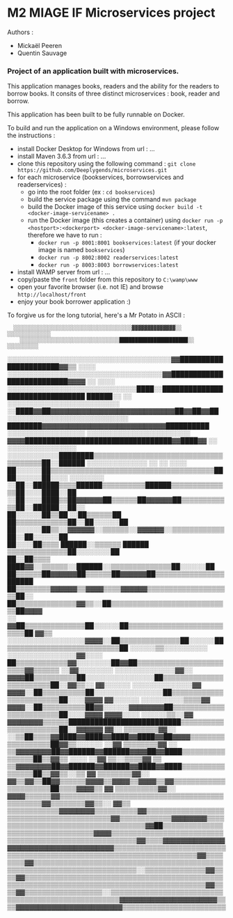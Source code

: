 # M2 MIAGE IF Microservices project

Authors :
- Mickaël Peeren
- Quentin Sauvage
    

### Project of an application built with microservices.

This application manages books, readers and the ability for the readers to borrow books.
It consits of three distinct microservices : book, reader and borrow.

This application has been built to be fully runnable on Docker.

To build and run the application on a Windows environment, please follow the instructions :
- install Docker Desktop for Windows from url : ...
- install Maven 3.6.3 from url : ...
- clone this repository using the following command : `git clone https://github.com/Deeplygends/microservices.git`
- for each microservice (bookservices, borrowservices and readerservices) : 
    - go into the root folder (ex : `cd bookservices`)
    - build the service package using the command `mvn package`
    - build the Docker image of this service using `docker build -t <docker-image-servicename> .`
    - run the Docker image (this creates a container) using `docker run -p <hostport>:<dockerport> <docker-image-servicename>:latest`, therefore we have to run :
        - `docker run -p 8001:8001 bookservices:latest` (if your docker image is named `bookservices`)
        - `docker run -p 8002:8002 readerservices:latest`
        - `docker run -p 8003:8003 borrowservices:latest`
- install WAMP server from url : ...
- copy/paste the `front` folder from this repository to `C:\wamp\www`
- open your favorite browser (i.e. not IE) and browse `http://localhost/front`
- enjoy your book borrower application :)

To forgive us for the long tutorial, here's a Mr Potato in ASCII :

      ░░░░░░░░░░░░░░░░░░░░░░░░░░░░░░░░░░░░░░▓▓▓▓▓▓▓▓▓▓▓▓▓▓░░                          ░░░░░░░░░░░░░░
        ░░░░░░░░░░░░░░░░░░░░░░░░░░░░░░░░██████████████████████░░                      ░░░░░░░░░░    
░░░░░░░░░░░░░░░░░░░░░░░░░░░░░░░░░░░░░░▓▓██████████████████████▓▓▒▒                        ░░░░      
░░░░░░░░░░░░░░░░░░░░░░░░░░░░░░░░░░░░▓▓██████████████████████████▓▓▓▓          ░░        ░░░░        
░░░░░░░░░░░░░░░░░░░░░░░░░░░░░░████░░████████████████████████████████  ██████░░          ░░          
░░░░░░░░░░░░░░░░░░░░░░░░░░  ░░████▓▓██▓▓▓▓▓▓▓▓▓▓▓▓▓▓▓▓▓▓▓▓▓▓▓▓▓▓▓▓██▓▓██▓▓██                        
░░░░░░░░░░░░░░░░░░░░░░░░░░░░  ████████▓▓▓▓▓▓▓▓▓▓▓▓▓▓▓▓▓▓▓▓▓▓▓▓▓▓▓▓██████████      ░░░░░░░░░░░░░░░░░░
░░░░░░░░░░░░░░░░░░░░░░░░      ▓▓▓▓██████████████████████████████████▓▓████▓▓    ░░  ░░░░░░░░░░░░░░░░
              ░░░░░░░░░░░░████████▒▒▒▒▒▒▒▒▒▒▒▒▒▒▒▒▒▒▒▒▒▒▒▒▒▒▒▒▒▒▒▒▒▒▒▒▒▒██░░██████    ░░░░░░░░░░░░░░
  ░░  ░░          ░░░░  ██░░░░░░██▒▒▒▒▒▒▒▒▒▒▒▒▒▒▒▒▒▒▒▒▒▒▒▒▒▒▒▒▒▒▒▒▒▒▒▒▒▒████░░░░░░██░░░░    ░░░░░░░░
                    ░░██░░██████▒▒▒▒██████▒▒▒▒▒▒▒▒▒▒██████▒▒▒▒▒▒▒▒▒▒▒▒▒▒██░░░░████░░██              
                    ░░██░░░░████▒▒██▓▓▓▓▓▓██▒▒▒▒▒▒██▓▓▓▓▓▓██▒▒▒▒▒▒▒▒▒▒▒▒██░░██████░░██░░            
                      ██░░░░░░██▒▒██    ░░██▒▒▒▒▒▒██      ██▒▒▒▒▒▒▒▒▒▒▒▒██░░██░░░░░░██              
                      ██░░░░░░██▒▒░░▓▓▓▓▓▓░░▒▒▒▒▒▒░░▓▓▓▓▓▓░░▒▒▒▒▒▒▒▒▒▒▒▒██░░██░░░░░░██              
                      ██░░░░██▒▒▒▒  ██████░░▒▒▒▒▒▒  ██████  ▒▒▒▒▒▒▒▒▒▒▒▒▒▒██░░░░░░░░██              
                        ██░░██▒▒▒▒  ████▓▓░░▒▒▒▒▒▒░░██████░░▒▒▒▒▒▒▒▒▒▒▒▒▒▒██░░░░░░██                
                          ██▒▒▒▒▒▒██▓▓▓▓▓▓██▒▒▒▒▒▒██▓▓▓▓▓▓██▒▒▒▒▒▒▒▒▒▒▒▒▒▒▒▒██████                  
                          ██▒▒▒▒▒▒▒▒▓▓▓▓▓▓▒▒▓▓▓▓▒▒▒▒▓▓▓▓▓▓▒▒▒▒▒▒▒▒▒▒▒▒▒▒▒▒▒▒▒▒██░░                  
                          ██▒▒▒▒▒▒▒▒▒▒▒▒▒▒▓▓▒▒░░██▒▒▒▒▒▒▒▒▒▒▒▒▒▒▒▒▒▒▒▒▒▒▒▒▒▒▒▒██▓▓▓▓                
                  ░░  ▓▓██▒▒▒▒▒▒▒▒▒▒▒▒▒▒██░░░░░░██▒▒▒▒▒▒▒▒▒▒▒▒▒▒▒▒▒▒▒▒▒▒▒▒▒▒██      ▓▓▒▒            
░░░░░░░░░░░░░░░░░░▓▓▓▓░░██▒▒▒▒▒▒▒▒▒▒▒▒▒▒██░░░░░░██▒▒▒▒▒▒▒▒▒▒▒▒▒▒▒▒▒▒▒▒▒▒▒▒▒▒██    ░░░░░░▒▒░░░░░░░░░░
░░░░░░░░░░░░░░░░▓▓░░░░  ██▒▒▒▒▒▒▒▒▒▒▒▒▓▓░░░░░░░░██▓▓██▒▒▒▒▒▒▒▒▒▒▒▒▒▒▒▒▒▒▒▒▒▒▒▒▓▓▒▒▒▒▒▒  ░░▓▓░░░░░░░░
░░░░░░░░░░░░░░▓▓░░  ▓▓▓▓██▒▒▒▒▒▒▒▒▒▒██░░░░░░░░░░░░░░░░██▒▒▒▒▒▒▒▒▒▒▒▒▒▒▒▒▒▒▒▒▒▒▒▒██░░▓▓▒▒░░  ▓▓░░░░░░
░░░░░░░░░░░░░░▓▓  ▓▓▓▓░░██▒▒▒▒▒▒▒▒▒▒██░░░░░░░░░░░░░░░░██▒▒▒▒▒▒▒▒▒▒▒▒▒▒▒▒▒▒▒▒▒▒▒▒██░░░░▓▓▓▓  ▓▓░░░░░░
░░░░░░░░░░▒▒▒▒▓▓  ▓▓▓▓░░██▒▒▒▒▒▒▒▒▒▒██▓▓░░░░░░▓▓▓▓▓▓▓▓██▒▒▒▒▒▒▒▒▒▒▒▒▒▒▒▒▒▒▒▒▒▒▒▒██░░░░▓▓▓▓  ▓▓▓▓░░░░
░░░░░░▒▒░░▓▓      ▓▓▓▓▓▓▓▓▒▒▒▒▒▒██████████████████████████▒▒▒▒▒▒▒▒▒▒▒▒▒▒▒▒▒▒▒▒▒▒██░░▓▓▓▓▓▓      ▓▓░░
▒▒▒▒▒▒▒▒▓▓░░        ░░▒▒██▒▒▒▒▓▓████▓▓████▓▓████▓▓████▓▓██▓▓▓▓▒▒▒▒▒▒▒▒▒▒▒▒▒▒▒▒▒▒██▓▓▒▒░░░░░░    ░░▓▓
▒▒▒▒▒▒▒▒▓▓  ░░        ▒▒▓▓▓▓▓▓▓▓██▓▓██████▓▓██████▓▓▓▓██▓▓████▒▒▒▒▒▒▒▒▒▒▒▒▒▒▒▒██▒▒▓▓▒▒    ░░░░  ░░▓▓
▒▒░░▒▒▒▒▓▓        ▒▒  ▒▒▓▓▓▓▓▓▓▓██▓▓██████▓▓██████▓▓████▓▓████▒▒▒▒▒▒▒▒▒▒▒▒▒▒▒▒██▒▒▓▓▒▒░░▒▒        ▓▓
▒▒▒▒▒▒▒▒▓▓░░      ▓▓▒▒▓▓▒▒██▓▓▒▒▒▒▒▒▓▓▓▓▒▒▓▓▓▓▒▒▓▓▓▓▒▒▓▓▒▒▒▒▒▒▒▒▒▒▒▒▒▒▒▒▒▒▒▒▒▒██▒▒▒▒▓▓▓▓▒▒        ▓▓
▒▒▒▒▒▒▒▒▒▒▓▓░░    ▓▓▓▓▒▒▒▒▒▒▓▓▒▒▒▒▒▒▒▒▒▒▒▒▒▒▒▒▒▒▒▒▒▒▒▒▒▒▒▒▒▒▒▒▒▒▒▒▒▒▒▒▒▒▒▒▒▒▓▓▒▒▒▒▒▒▒▒▓▓▒▒░░    ▓▓▒▒
▒▒▒▒▒▒▒▒▒▒▒▒▓▓▓▓▓▓▓▓▒▒▒▒▒▒▒▒▒▒▓▓▒▒▒▒▒▒▒▒▒▒▒▒▒▒▒▒▒▒▒▒▒▒▒▒▒▒▒▒▒▒▒▒▒▒▒▒▒▒▒▒▒▒▓▓▒▒▒▒▒▒▒▒▒▒▒▒▓▓▓▓▓▓▓▓▒▒▒▒
▒▒▒▒▒▒▒▒▒▒▒▒▒▒▒▒▒▒▒▒▒▒▒▒▒▒▒▒▒▒▒▒▓▓██▒▒▒▒▒▒▒▒▒▒▒▒▒▒▒▒▒▒▒▒▒▒▒▒▒▒▒▒▒▒▒▒▒▒▓▓▓▓▒▒▒▒▒▒▒▒▒▒▒▒▒▒▒▒▒▒▒▒▒▒▒▒▒▒
▒▒▒▒▒▒▒▒▒▒▒▒▒▒▒▒▒▒▒▒▒▒▒▒▒▒▒▒▒▒▓▓▒▒▒▒▓▓▓▓▓▓▓▓▓▓▓▓▓▓▓▓▓▓▓▓▓▓▓▓▓▓▓▓▓▓▓▓▓▓▓▓▓▓▒▒▒▒▒▒▒▒▒▒▒▒▒▒▒▒▒▒▒▒▒▒▒▒▒▒
▒▒▒▒▒▒▒▒▒▒▒▒▒▒▒▒▒▒▒▒▒▒▒▒▒▒▒▒▒▒▒▒▒▒▒▒▒▒▒▒▒▒▒▒▓▓▒▒▒▒▒▒▒▒▓▓▒▒▒▒▒▒▒▒▒▒▒▒▒▒▒▒▒▒▒▒▒▒▒▒▒▒▒▒▒▒▒▒▒▒▒▒▒▒▒▒▒▒▒▒
▒▒▒▒▒▒▒▒▒▒▒▒▒▒▒▒▒▒▒▒▒▒▒▒▒▒▒▒▒▒░░▒▒▒▒▒▒▒▒▒▒▒▒▒▒▓▓▒▒▒▒▓▓▒▒▒▒▒▒▒▒▒▒▒▒▒▒▒▒▒▒▒▒▒▒▒▒▒▒▒▒▒▒▒▒▒▒▒▒▒▒▒▒▒▒▒▒▒▒
▒▒▒▒▒▒▒▒▒▒▒▒▒▒▒▒▒▒▒▒▒▒▒▒▒▒▒▒▒▒▒▒▒▒▒▒▒▒▒▒▒▒▒▒▒▒▓▓▒▒▒▒▓▓▒▒▒▒▒▒▒▒▒▒▒▒▒▒▒▒▒▒░░▒▒▒▒▒▒▒▒▒▒▒▒▒▒▒▒▒▒▒▒▒▒▒▒▒▒
▒▒▒▒▒▒▒▒▒▒▒▒▒▒▒▒▒▒▒▒▒▒▒▒▒▒▓▓▓▓▓▓▓▓▓▓▓▓▓▓▓▓▓▓▓▓▓▓▒▒▒▒▓▓▓▓▓▓▓▓▓▓▓▓▓▓▓▓▓▓▓▓▓▓▓▓▒▒▒▒▒▒▒▒▒▒▒▒▒▒▒▒▒▒▒▒▒▒▒▒
